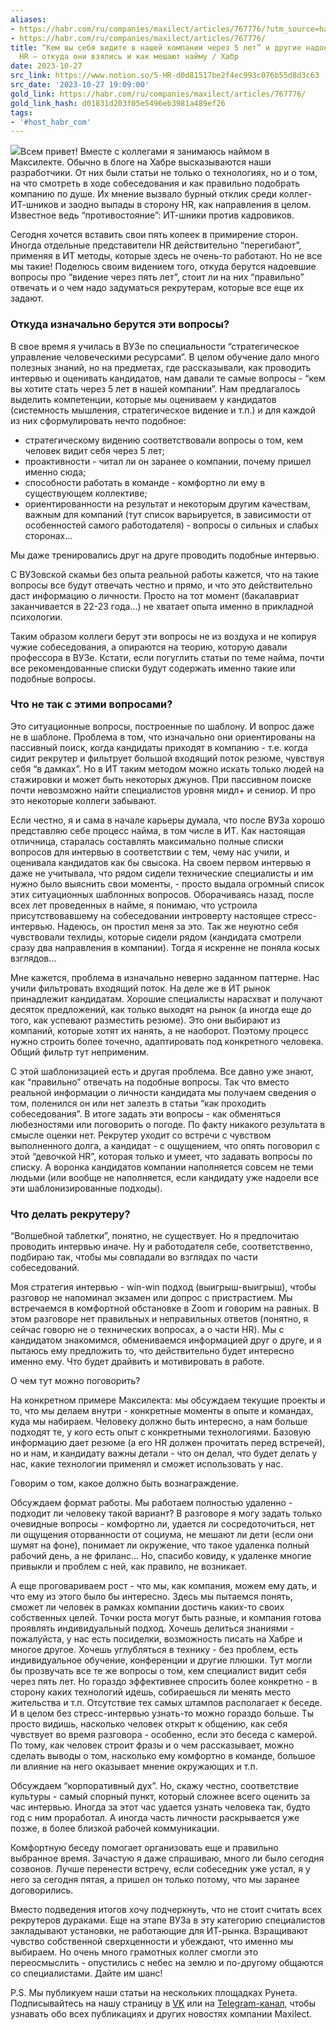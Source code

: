 ```yaml
---
aliases:
- https://habr.com/ru/companies/maxilect/articles/767776/?utm_source=habrahabr&utm_medium=rss&utm_campaign=767776
- https://habr.com/ru/companies/maxilect/articles/767776/
title: “Кем вы себя видите в нашей компании через 5 лет” и другие надоевшие вопросы
  HR — откуда они взялись и как мешают найму / Хабр
date: 2023-10-27
src_link: https://www.notion.so/5-HR-d0d81517be2f4ec993c076b55d8d3c63
src_date: '2023-10-27 19:09:00'
gold_link: https://habr.com/ru/companies/maxilect/articles/767776/
gold_link_hash: d01831d203f05e5496eb3981a489ef26
tags:
- '#host_habr_com'
---
```


![](https://habrastorage.org/getpro/habr/upload_files/217/503/dfe/217503dfe2adbf605cb988745e3f4b3f.png)Всем привет! Вместе с коллегами я занимаюсь наймом в Максилекте. Обычно в блоге на Хабре высказываются наши разработчики. От них были статьи не только о технологиях, но и о том, на что смотреть в ходе собеседования и как правильно подобрать компанию по душе. Их мнение вызвало бурный отклик среди коллег-ИТ-шников и заодно выпады в сторону HR, как направления в целом. Известное ведь “противостояние”: ИТ-шники против кадровиков.

Сегодня хочется вставить свои пять копеек в примирение сторон. Иногда отдельные представители HR действительно “перегибают”, применяя в ИТ методы, которые здесь не очень-то работают. Но не все мы такие! Поделюсь своим видением того, откуда берутся надоевшие вопросы про “видение через пять лет”, стоит ли на них “правильно” отвечать и о чем надо задуматься рекрутерам, которые все еще их задают.

### Откуда изначально берутся эти вопросы?

В свое время я училась в ВУЗе по специальности “стратегическое управление человеческими ресурсами”. В целом обучение дало много полезных знаний, но на предметах, где рассказывали, как проводить интервью и оценивать кандидатов, нам давали те самые вопросы - “кем вы хотите стать через 5 лет в нашей компании”. Нам предлагалось выделить компетенции, которые мы оцениваем у кандидатов (системность мышления, стратегическое видение и т.п.) и для каждой из них сформулировать нечто подобное: 

* стратегическому видению соответствовали вопросы о том, кем человек видит себя через 5 лет;
* проактивности - читал ли он заранее о компании, почему пришел именно сюда;
* способности работать в команде - комфортно ли ему в существующем коллективе;
* ориентированности на результат и некоторым другим качествам, важным для компаний (тут список варьируется, в зависимости от особенностей самого работодателя) - вопросы о сильных и слабых сторонах…

Мы даже тренировались друг на друге проводить подобные интервью.

С ВУЗовской скамьи без опыта реальной работы кажется, что на такие вопросы все будут отвечать честно и прямо, и что это действительно даст информацию о личности. Просто на тот момент (бакалавриат заканчивается в 22-23 года…) не хватает опыта именно в прикладной психологии.

Таким образом коллеги берут эти вопросы не из воздуха и не копируя чужие собеседования, а опираются на теорию, которую давали профессора в ВУЗе. Кстати, если погуглить статьи по теме найма, почти все рекомендованные списки будут содержать именно такие или подобные вопросы. 

### Что не так с этими вопросами?

Это ситуационные вопросы, построенные по шаблону. И вопрос даже не в шаблоне. Проблема в том, что изначально они ориентированы на пассивный поиск, когда кандидаты приходят в компанию - т.е. когда сидит рекрутер и фильтрует большой входящий поток резюме, чувствуя себя “в дамках”. Но в ИТ таким методом можно искать только людей на стажировки и может быть некоторых джунов. При пассивном поиске почти невозможно найти специалистов уровня мидл+ и сениор. И про это некоторые коллеги забывают.

Если честно, я и сама в начале карьеры думала, что после ВУЗа хорошо представляю себе процесс найма, в том числе в ИТ. Как настоящая отличница, старалась составлять максимально полные списки вопросов для интервью в соответствии с тем, чему нас учили, и оценивала кандидатов как бы свысока. На своем первом интервью я даже не учитывала, что рядом сидели технические специалисты и им нужно было выяснить свои моменты, - просто выдала огромный список этих ситуационных шаблонных вопросов. Оборачиваясь назад, после всех лет проведенных в найме, я понимаю, что устроила присутствовавшему на собеседовании интроверту настоящее стресс-интервью. Надеюсь, он простил меня за это. Так же неуютно себя чувствовали техлиды, которые сидели рядом (кандидата смотрели сразу два направления в компании). Тогда я искренне не поняла косых взглядов…

Мне кажется, проблема в изначально неверно заданном паттерне. Нас учили фильтровать входящий поток. На деле же в ИТ рынок принадлежит кандидатам. Хорошие специалисты нарасхват и получают десяток предложений, как только выходят на рынок (а иногда еще до того, как успевают разместить резюме). Это они выбирают из компаний, которые хотят их нанять, а не наоборот. Поэтому процесс нужно строить более точечно, адаптировать под конкретного человека. Общий фильтр тут неприменим.

С этой шаблонизацией есть и другая проблема. Все давно уже знают, как “правильно” отвечать на подобные вопросы. Так что вместо реальной информации о личности кандидата мы получаем сведения о том, поленился он или нет залезть в статьи “как проходить собеседования”. В итоге задать эти вопросы - как обменяться любезностями или поговорить о погоде. По факту никакого результата в смысле оценки нет. Рекрутер уходит со встречи с чувством выполненного долга, а кандидат - с ощущением, что опять поговорил с этой “девочкой HR”, которая только и умеет, что задавать вопросы по списку. А воронка кандидатов компании наполняется совсем не теми людьми (или вообще не наполняется, если кандидату уже надоели все эти шаблонизированные подходы).

### Что делать рекрутеру?

“Волшебной таблетки”, понятно, не существует. Но я предпочитаю проводить интервью иначе. Ну и работодателя себе, соответственно, подбираю так, чтобы мы совпадали во взглядах по части собеседований.

Моя стратегия интервью - win-win подход (выигрыш-выигрыш), чтобы разговор не напоминал экзамен или допрос с пристрастием. Мы встречаемся в комфортной обстановке в Zoom и говорим на равных. В этом разговоре нет правильных и неправильных ответов (понятно, я сейчас говорю не о технических вопросах, а о части HR). Мы с кандидатом знакомимся, обмениваемся информацией друг о друге, и я пытаюсь ему предложить то, что действительно будет интересно именно ему. Что будет драйвить и мотивировать в работе.

О чем тут можно поговорить? 

На конкретном примере Максилекта: мы обсуждаем текущие проекты и то, что мы делаем внутри - конкретные моменты в опыте и командах, куда мы набираем. Человеку должно быть интересно, а нам больше подходят те, у кого есть опыт с конкретными технологиями. Базовую информацию дает резюме (а его HR должен прочитать перед встречей), но и нам, и кандидату важны детали - что он делал, что будет делать у нас, какие технологии применял и сможет использовать у нас. 

Говорим о том, какое должно быть вознаграждение. 

Обсуждаем формат работы. Мы работаем полностью удаленно - подходит ли человеку такой вариант? В разговоре я могу задать только очевидные вопросы - комфортно ли, удается ли сосредоточиться, нет ли ощущения оторванности от социума, не мешают ли дети (если они шумят на фоне), понимает ли окружение, что такое удаленка полный рабочий день, а не фриланс… Но, спасибо ковиду, к удаленке многие привыкли и проблем с ней, как правило, не возникает. 

А еще проговариваем рост - что мы, как компания, можем ему дать, и что ему из этого было бы интересно. Здесь мы пытаемся понять, сможет ли человек в рамках компании достичь каких-то своих собственных целей. Точки роста могут быть разные, и компания готова проявлять индивидуальный подход. Хочешь делиться знаниями - пожалуйста, у нас есть посиделки, возможность писать на Хабре и многое другое. Хочешь углубляться в технику - без проблем, есть индивидуальное обучение, конференции и другие плюшки. Тут могли бы прозвучать все те же вопросы о том, кем специалист видит себя через пять лет. Но гораздо эффективнее спросить более конкретно - в сторону каких технологий идешь, собираешься ли менять место жительства и т.п. Отсутствие тех самых штампов располагает к беседе. И в целом без стресс-интервью узнать-то можно гораздо больше. Ты просто видишь, насколько человек открыт к общению, как себя чувствует во время разговора - особенно, если это беседа с камерой. По тому, как человек строит фразы и о чем рассказывает, можно сделать выводы о том, насколько ему комфортно в команде, большое ли влияние на него оказывает мнение окружающих и т.п.

Обсуждаем “корпоративный дух”. Но, скажу честно, соответствие культуры - самый спорный пункт, который сложнее всего оценить за час интервью. Иногда за этот час удается узнать человека так, будто год с ним проработал. А иногда часть личности раскрывается уже позже, в более близкой рабочей коммуникации.

Комфортную беседу помогает организовать еще и правильно выбранное время. Зачастую я даже спрашиваю, много ли было сегодня созвонов. Лучше перенести встречу, если собеседник уже устал, я у него за сегодня пятая, а пришел он только потому, что мы заранее договорились.

Вместо подведения итогов хочу подчеркнуть, что не стоит считать всех рекрутеров дураками. Еще на этапе ВУЗа в эту категорию специалистов закладывают установки, не работающие для ИТ-рынка. Взращивают чувство собственной сверхценности и убеждают, что именно мы выбираем. Но очень много грамотных коллег смогли это переосмыслить - опустились с небес на землю и по-другому общаются со специалистами. Дайте им шанс!

P.S. Мы публикуем наши статьи на нескольких площадках Рунета. Подписывайтесь на нашу страницу в [VK](https://vk.com/maxilect) или на [Telegram-канал](https://t.me/maxilect), чтобы узнавать обо всех публикациях и других новостях компании Maxilect.